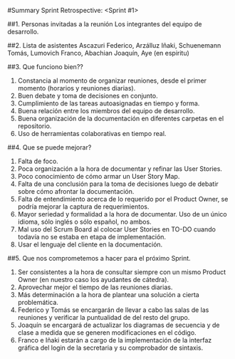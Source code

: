 #Summary Sprint Retrospective: <Sprint #1>

##1. Personas invitadas a la reunión
  Los integrantes del equipo de desarrollo.

##2. Lista de asistentes
  Ascazuri Federico, Arzálluz Iñaki, Schuenemann Tomás, Lumovich Franco, Abachian Joaquín, Aye (en espiritu)

##3. Que funciono bien??
   1. Constancia al momento de organizar reuniones, desde el primer momento (horarios y reuniones diarias).
   2. Buen debate y toma de decisiones en conjunto.
   3. Cumplimiento de las tareas autoasignadas en tiempo y forma.
   4. Buena relación entre los miembros del equipo de desarrollo.
   5. Buena organización de la documentación en diferentes carpetas en el repositorio.
   6. Uso de herramientas colaborativas en tiempo real.  

##4. Que se puede mejorar?
   1. Falta de foco.
   2. Poca organización a la hora de documentar y refinar las User Stories.
   3. Poco conocimiento de cómo armar un User Story Map.
   4. Falta de una conclusión para la toma de decisiones luego de debatir sobre cómo afrontar la documentación.
   5. Falta de entendimiento acerca de lo requerido por el Product Owner, se podría mejorar la captura de requerimientos. 
   6. Mayor seriedad y formalidad a la hora de documentar. Uso de un único idioma, sólo inglés o sólo español, no ambos.
   7. Mal uso del Scrum Board al colocar User Stories en TO-DO cuando todavía no se estaba en etapa de implementación.
   8. Usar el lenguaje del cliente en la documentación.
   

 
##5. Que nos comprometemos a hacer para el próximo Sprint.
  1. Ser consistentes a la hora de consultar siempre con un mismo Product Owner (en nuestro caso los ayudantes de cátedra).
  2. Aprovechar mejor el tiempo de las reuniones diarias.
  3. Más determinación a la hora de plantear una solución a cierta problemática.
  4.  Federico y Tomás se encargarán de llevar a cabo las salas de las reuniones y verificar la puntualidad de del resto del grupo.
  5. Joaquín se encargará de actualizar los diagramas de secuencia y de clase a medida que se generen modificaciones en el código.
  6. Franco e Iñaki estarán a cargo de la implementación de la interfaz gráfica del login de la secretaria y su comprobador de sintaxis.  
